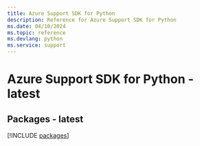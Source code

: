 ```yaml
---
title: Azure Support SDK for Python
description: Reference for Azure Support SDK for Python
ms.date: 04/10/2024
ms.topic: reference
ms.devlang: python
ms.service: support
---
```

# Azure Support SDK for Python - latest
## Packages - latest
[!INCLUDE [packages](support-index.md)]